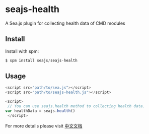 # [](#seajs-health)seajs-health

A Sea.js plugin for collecting health data of CMD modules

## [](#install)Install

Install with spm:

```js
$ spm install seajs/seajs-health 
```

## [](#usage)Usage

```js
<script src="path/to/sea.js"></script>
<script src="path/to/seajs-health.js"></script>

<script>
 // You can use seajs.health method to collecting health data.
var healthData = seajs.health()
 </script>
```

For more details please visit [中文文档](https://github.com/seajs/seajs-health/issues/2)